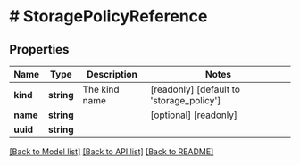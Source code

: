 # # StoragePolicyReference

## Properties

Name | Type | Description | Notes
------------ | ------------- | ------------- | -------------
**kind** | **string** | The kind name | [readonly] [default to 'storage_policy']
**name** | **string** |  | [optional] [readonly]
**uuid** | **string** |  |

[[Back to Model list]](../../README.md#models) [[Back to API list]](../../README.md#endpoints) [[Back to README]](../../README.md)
